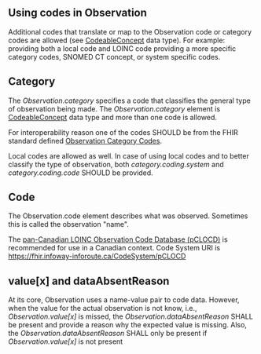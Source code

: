 ## Using codes in Observation
Additional codes that translate or map to the Observation code or category codes are allowed (see [CodeableConcept](http://hl7.org/fhir/R4/datatypes.html#CodeableConcept) data type). 
For example: providing both a local code and LOINC code providing a more specific category codes, SNOMED CT concept, or system specific codes.


## Category
The _Observation.category_ specifies a code that classifies the general type of observation being made. The _Observation.category_ element is [CodeableConcept](http://hl7.org/fhir/R4/datatypes.html#CodeableConcept) data type and more than one code is allowed.

For interoperability reason one of the codes SHOULD be from the FHIR standard defined [Observation Category Codes](https://www.hl7.org/fhir/valueset-observation-category.html).

Local codes are allowed as well. In case of using local codes and to better classify the type of observation, both _category.coding.system_ and _category.coding.code_ SHOULD be provided.

## Code
The Observation.code element describes what was observed. Sometimes this is called the observation "name".

The [pan-Canadian LOINC Observation Code Database (pCLOCD)](https://infocentral.infoway-inforoute.ca/en/standards/canadian/pclocd-loinc) is recommended for use in a Canadian context. Code System URI is https://fhir.infoway-inforoute.ca/CodeSystem/pCLOCD

## value[x] and dataAbsentReason
At its core, Observation uses a name-value pair to code data. However, when the value for the actual observation is not know, i.e., _Observation.value[x]_ is missed, the _Observation.dataAbsentReason_ SHALL be present and provide a reason why the expected value is missing.
Also, the _Observation.dataAbsentReason_ SHALL only be present if _Observation.value[x]_ is not present
